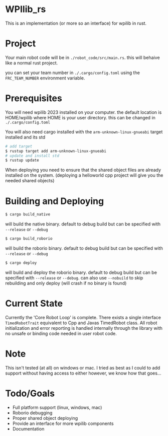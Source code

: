 # WPIlib_rs

This is an implementation (or more so an interface) for wpilib in rust.

# Project

Your main robot code will be in `./robot_code/src/main.rs`. this will behaive like a normal rust project.

you can set your team number in `./.cargo/config.toml` using the `FRC_TEAM_NUMBER` environment variable.



# Prerequisites

You will need wpilib 2023 installed on your computer. the default location is HOME/wpilib where HOME is your user directory. this can be changed in `./.cargo/config.toml`

You will also need cargo installed with the `arm-unknown-linux-gnueabi` target installed and its std
```bash 
# add target
$ rustup target add arm-unknown-linux-gnueabi 
# update and install std
$ rustup update
```


When deploying you need to ensure that the shared object files are already installed on the system. (deploying a helloworld cpp project will give you the needed shared objects)


# Building and Deploying

```bash
$ cargo build_native
```
will build the native binary. default to debug build but can be specified with `--release` or `--debug`

```bash
$ cargo build_roborio
```
will build the roborio binary. default to debug build but can be specified with `--release` or `--debug`


```bash
$ cargo deploy
```
will build and deploy the roborio binary.
default to debug build but can be specified with `--release` or `--debug`.
can also use `--nobuild` to skip rebuilding and only deploy (will crash if no binary is found)

# Current State

Currently the 'Core Robot Loop' is complete. There exists a single interface `TimedRobotTrait` equivalent to Cpp and Javas TimedRobot class. All robot initialization and error reporting is handled internally through the library with no unsafe or binding code needed in user robot code. 

# Note

This isn't tested (at all) on windows or mac. I tried as best as I could to add support without having access to either however, we know how that goes...


# Todo/Goals

- Full platform support (linux, windows, mac)
- Roborio debugging
- Proper shared object deploying
- Provide an interface for more wpilib components
- Documentation